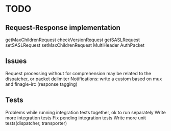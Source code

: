 # TODO

## Request-Response implementation
getMaxChildrenRequest
checkVersionRequest
getSASLRequest
setSASLRequest
setMaxChildrenRequest
MultiHeader
AuthPacket

## Issues
Request processing without for comprehension may be related to the dispatcher, or packet delimiter
Notifications: write a custom based on mux and finagle-irc (response tagging)

## Tests
Problems while running integration tests together, ok to run separately
Write more integration tests
Fix pending integration tests
Write more unit tests(dispatcher, transporter)